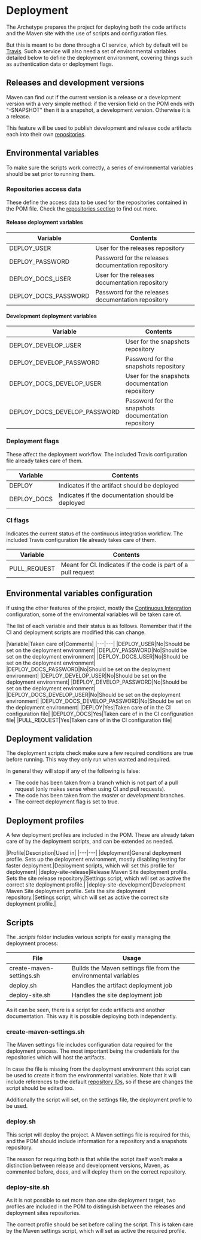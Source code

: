 # Deployment

The Archetype prepares the project for deploying both the code artifacts and the Maven site with the use of scripts and configuration files.

But this is meant to be done through a CI service, which by default will be [Travis][travis-section]. Such a service will also need a set of environmental variables detailed below to define the deployment environment, covering things such as authentication data or deployment flags.

## Releases and development versions

Maven can find out if the current version is a release or a development version with a very simple method: if the version field on the POM ends with "-SNAPSHOT" then it is a snapshot, a development version. Otherwise it is a release.

This feature will be used to publish development and release code artifacts each into their own [repositories][repositories].

## Environmental variables

To make sure the scripts work correctly, a series of environmental variables should be set prior to running them.

### Repositories access data

These define the access data to be used for the repositories contained in the POM file. Check the [repositories section][repositories] to find out more.

#### Release deployment variables

|Variable|Contents|
|---|---|
|DEPLOY\_USER|User for the releases repository|
|DEPLOY\_PASSWORD|Password for the releases documentation repository|
|DEPLOY\_DOCS\_USER|User for the releases documentation repository|
|DEPLOY\_DOCS\_PASSWORD|Password for the releases documentation repository|

#### Development deployment variables

|Variable|Contents|
|---|---|
|DEPLOY\_DEVELOP\_USER|User for the snapshots repository|
|DEPLOY\_DEVELOP\_PASSWORD|Password for the snapshots repository|
|DEPLOY\_DOCS\_DEVELOP\_USER|User for the snapshots documentation repository|
|DEPLOY\_DOCS\_DEVELOP\_PASSWORD|Password for the snapshots documentation repository|

### Deployment flags

These affect the deployment workflow. The included Travis configuration file already takes care of them.

|Variable|Contents|
|---|---|
|DEPLOY|Indicates if the artifact should be deployed|
|DEPLOY\_DOCS|Indicates if the documentation should be deployed|

### CI flags

Indicates the current status of the continuous integration workflow. The included Travis configuration file already takes care of them.

|Variable|Contents|
|---|---|
|PULL_REQUEST|Meant for CI. Indicates if the code is part of a pull request|

## Environmental variables configuration

If using the other features of the project, mostly the [Continuous Integration][travis-section] configuration, some of the enviromental variables will be taken care of.

The list of each variable and their status is as follows. Remember that if the CI and deployment scripts are modified this can change.

|Variable|Taken care of|Comments|
|---|---|
|DEPLOY\_USER|No|Should be set on the deployment environment|
|DEPLOY\_PASSWORD|No|Should be set on the deployment environment|
|DEPLOY\_DOCS\_USER|No|Should be set on the deployment environment|
|DEPLOY\_DOCS\_PASSWORD|No|Should be set on the deployment environment|
|DEPLOY\_DEVELOP\_USER|No|Should be set on the deployment environment|
|DEPLOY\_DEVELOP\_PASSWORD|No|Should be set on the deployment environment|
|DEPLOY\_DOCS\_DEVELOP\_USER|No|Should be set on the deployment environment|
|DEPLOY\_DOCS\_DEVELOP\_PASSWORD|No|Should be set on the deployment environment|
|DEPLOY|Yes|Taken care of in the CI configuration file|
|DEPLOY\_DOCS|Yes|Taken care of in the CI configuration file|
|PULL_REQUEST|Yes|Taken care of in the CI configuration file|

## Deployment validation

The deployment scripts check make sure a few required conditions are true before running. This way they only run when wanted and required.

In general they will stop if any of the following is false:

- The code has been taken from a branch which is not part of a pull request (only makes sense when using CI and pull requests).
- The code has been taken from the *master* or *development* branches.
- The correct deployment flag is set to true.

## Deployment profiles

A few deployment profiles are included in the POM. These are already taken care of by the deployment scripts, and can be extended as needed.

|Profile|Description|Used in|
|---|---|
|deployment|General deployment profile. Sets up the deployment environment, mostly disabling testing for faster deployment.|Deployment scripts, which will set this profile for deployment|
|deploy-site-release|Release Maven Site deployment profile. Sets the site release repository.|Settings script, which will set as active the correct site deployment profile.|
|deploy-site-development|Development Maven Site deployment profile. Sets the site deployment repository.|Settings script, which will set as active the correct site deployment profile.|

## Scripts

The *.scripts* folder includes various scripts for easily managing the deployment process:

|File|Usage|
|---|---|
|create-maven-settings.sh|Builds the Maven settings file from the environmental variables|
|deploy.sh|Handles the artifact deployment job|
|deploy-site.sh|Handles the site deployment job|

As it can be seen, there is a script for code artifacts and another documentation. This way it is possible deploying both independently.

### create-maven-settings.sh

The Maven settings file includes configuration data required for the deployment process. The most important being the credentials for the repositories which will host the artifacts.

In case the file is missing from the deployment environment this script can be used to create it from the environmental variables. Note that it will include references to the default [repository IDs][repository-ids], so if these are changes the script should be edited too.

Additionally the script will set, on the settings file, the deployment profile to be used.

### deploy.sh

This script will deploy the project. A Maven settings file is required for this, and the POM should include information for a repository and a snapshots repository.

The reason for requiring both is that while the script itself won't make a distinction between release and development versions, Maven, as commented before, does, and will deploy them on the correct repository.

### deploy-site.sh

As it is not possible to set more than one site deployment target, two profiles are included in the POM to distinguish between the releases and deployment sites repositories.

The correct profile should be set before calling the script. This is taken care by the Maven settings script, which will set as active the required profile.

[repositories]: ./repositories.html

[repositories]: ./repositories.html
[repository-ids]: ./repositories.html#artifactrepositoriesids

[travis-section]: ./travis.html

